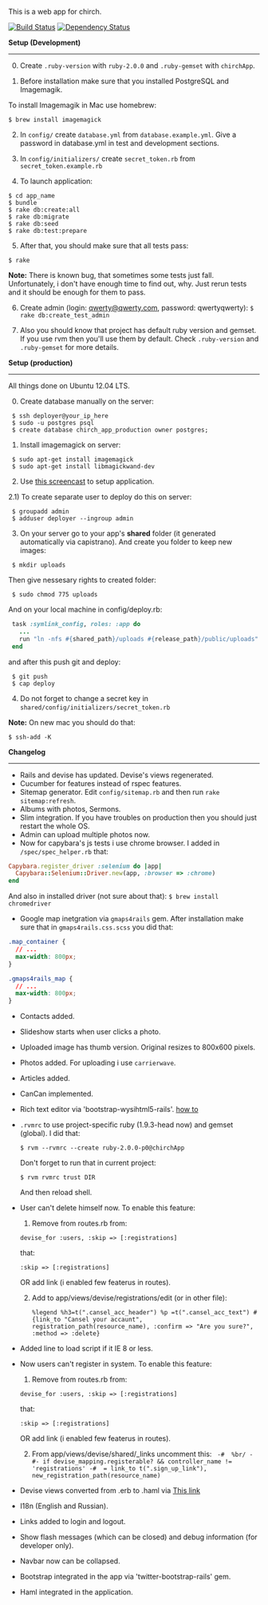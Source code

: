 This is a web app for chirch.

[![Build Status](https://travis-ci.org/Loremaster/Chirch_app.png?branch=master)](https://travis-ci.org/Loremaster/Chirch_app)
[![Dependency Status](https://gemnasium.com/Loremaster/Chirch_app.png)](https://gemnasium.com/Loremaster/Chirch_app)

**Setup (Development)**

------------------------------------------------------------------------------------------

0) Create `.ruby-version` with `ruby-2.0.0` and `.ruby-gemset` with `chirchApp`.

1) Before installation make sure that you installed PostgreSQL and Imagemagik.

To install Imagemagik in Mac use homebrew:

  `$ brew install imagemagick`

2) In `config/` create `database.yml` from `database.example.yml`. Give a password in database.yml in test and development sections.

3) In `config/initializers/` create `secret_token.rb` from `secret_token.example.rb`

4) To launch application:

```shell
$ cd app_name
$ bundle
$ rake db:create:all
$ rake db:migrate
$ rake db:seed
$ rake db:test:prepare
```

5) After that, you should make sure that all tests pass:

```shell
$ rake 
```

**Note:** There is known bug, that sometimes some tests just fall. Unfortunately, i don't have enough time to find out, why. Just rerun tests and it should be enough for them to pass.

6) Create admin (login: qwerty@qwerty.com, password: qwertyqwerty):
  `$ rake db:create_test_admin`

7) Also you should know that project has default ruby version and gemset. If you use rvm then you'll use them by default. Check `.ruby-version` and `.ruby-gemset` for more details.

**Setup (production)**

------------------------------------------------------------------------------------------

All things done on Ubuntu 12.04 LTS.

0) Create database manually on the server:

```shell
 $ ssh deployer@your_ip_here
 $ sudo -u postgres psql
 $ create database chirch_app_production owner postgres;
```

1) Install imagemagick on server:

```shell
 $ sudo apt-get install imagemagick
 $ sudo apt-get install libmagickwand-dev
```

2) Use [this screencast](http://railscasts.com/episodes/335-deploying-to-a-vps) to setup application.

2.1) To create separate user to deploy do this on server:

```shell
 $ groupadd admin
 $ adduser deployer --ingroup admin
```

3) On your server go to your app's **shared** folder (it generated automatically via capistrano). And create you folder to keep new images:

```shell
 $ mkdir uploads
```

Then give nessesary rights to created folder:

```shell
 $ sudo chmod 775 uploads
```

And on your local machine in config/deploy.rb:

```ruby
 task :symlink_config, roles: :app do
   ...
   run "ln -nfs #{shared_path}/uploads #{release_path}/public/uploads"
 end
```

and after this push git and deploy:

```shell
 $ git push
 $ cap deploy
```

4) Do not forget to change a secret key in `shared/config/initializers/secret_token.rb`

**Note:** On new mac you should do that: 

`$ ssh-add -K`

**Changelog**

------------------------------------------------------------------------------------------
* Rails and devise has updated. Devise's views regenerated.
* Cucumber for features instead of rspec features.
* Sitemap generator. Edit `config/sitemap.rb` and then run `rake sitemap:refresh`.
* Albums with photos, Sermons.
* Slim integration. If you have troubles on production then you should just restart the whole OS.
* Admin can upload multiple photos now.
* Now for capybara's js tests i use chrome browser. I added in `/spec/spec_helper.rb` that:

```ruby
Capybara.register_driver :selenium do |app|
  Capybara::Selenium::Driver.new(app, :browser => :chrome)
end
```

And also in installed driver (not sure about that): `$ brew install chromedriver`

* Google map inetgration via `gmaps4rails` gem. After installation make sure that in `gmaps4rails.css.scss` you did that:

```css
.map_container {
  // ...
  max-width: 800px;
}

.gmaps4rails_map {
  // ...
  max-width: 800px;
}
```

* Contacts added.
* Slideshow starts when user clicks a photo.
* Uploaded image has thumb version. Original resizes to 800x600 pixels.
* Photos added. For uploading i use `carrierwave`.
* Articles added.
* CanCan implemented.
* Rich text editor via 'bootstrap-wysihtml5-rails'. [how to](https://github.com/Nerian/bootstrap-wysihtml5-rails)
* `.rvmrc` to use project-specific ruby (1.9.3-head now) and gemset (global). I did that:

    `$ rvm --rvmrc --create ruby-2.0.0-p0@chirchApp`

    Don't forget to run that in current project:

    `$ rvm rvmrc trust DIR`

    And then reload shell.
* User can't delete himself now. To enable this feature:
  1) Remove from routes.rb from:

    `devise_for :users, :skip => [:registrations]`

    that:

    `:skip => [:registrations]`

     OR add link (i enabled few featerus in routes).

  2) Add to app/views/devise/registrations/edit (or in other file):

     `
     %legend
       %h3=t(".cansel_acc_header")
     %p
       =t(".cansel_acc_text")
       #{link_to "Cansel your accaunt", registration_path(resource_name), :confirm => "Are you sure?", :method => :delete}
     `

* Added line to load script if it IE 8 or less.
* Now users can't register in system. To enable this feature:
  1) Remove from routes.rb from:

    `devise_for :users, :skip => [:registrations]`

    that:

    `:skip => [:registrations]`

    OR add link (i enabled few featerus in routes).

  2) From app/views/devise/shared/_links uncomment this:
    ` -#  %br/
      -#- if devise_mapping.registerable? && controller_name != 'registrations'
      -#  = link_to t(".sign_up_link"), new_registration_path(resource_name)`
* Devise views converted from .erb to .haml via [This link](https://github.com/plataformatec/devise/wiki/How-To%3a-Create-Haml-and-Slim-Views)
* I18n (English and Russian).
* Links added to login and logout.
* Show flash messages (which can be closed) and debug information (for developer only).
* Navbar now can be collapsed.
* Bootstrap integrated in the app via 'twitter-bootstrap-rails' gem.
* Haml integrated in the application.
